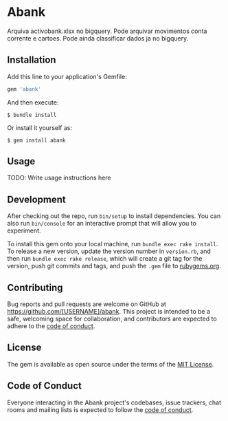 # Abank

Arquiva activobank.xlsx no bigquery. Pode arquivar movimentos conta corrente e cartoes. Pode ainda classificar dados ja no bigquery.

## Installation

Add this line to your application's Gemfile:

```ruby
gem 'abank'
```

And then execute:

    $ bundle install

Or install it yourself as:

    $ gem install abank

## Usage

TODO: Write usage instructions here

## Development

After checking out the repo, run `bin/setup` to install dependencies. You can also run `bin/console` for an interactive prompt that will allow you to experiment.

To install this gem onto your local machine, run `bundle exec rake install`. To release a new version, update the version number in `version.rb`, and then run `bundle exec rake release`, which will create a git tag for the version, push git commits and tags, and push the `.gem` file to [rubygems.org](https://rubygems.org).

## Contributing

Bug reports and pull requests are welcome on GitHub at https://github.com/[USERNAME]/abank. This project is intended to be a safe, welcoming space for collaboration, and contributors are expected to adhere to the [code of conduct](https://github.com/[USERNAME]/abank/blob/master/CODE_OF_CONDUCT.md).


## License

The gem is available as open source under the terms of the [MIT License](https://opensource.org/licenses/MIT).

## Code of Conduct

Everyone interacting in the Abank project's codebases, issue trackers, chat rooms and mailing lists is expected to follow the [code of conduct](https://github.com/[USERNAME]/abank/blob/master/CODE_OF_CONDUCT.md).
